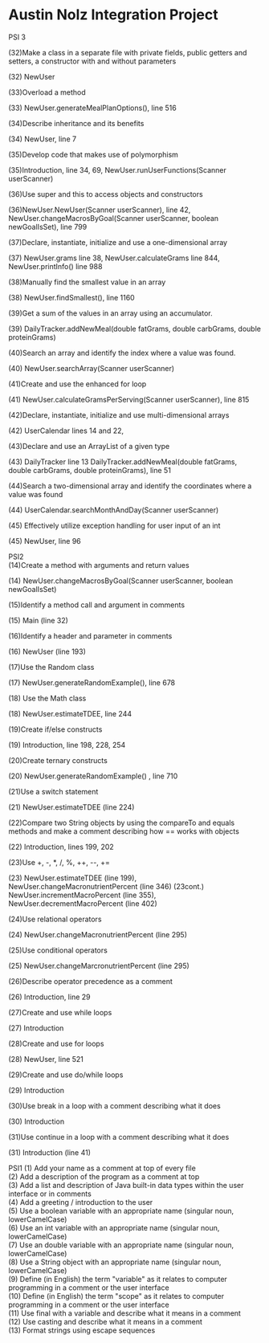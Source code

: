 # Austin Nolz Integration Project

PSI 3
   
   (32)Make a class in a separate file with private fields, public getters and setters, a constructor with and without parameters
   
   (32) NewUser
   
   (33)Overload a method 
     
   (33) NewUser.generateMealPlanOptions(), line 516
    
   (34)Describe inheritance and its benefits 
   
   (34) NewUser, line 7
    
   (35)Develop code that makes use of polymorphism
   
   (35)Introduction, line 34, 69, NewUser.runUserFunctions(Scanner userScanner)
    
   (36)Use super and this to access objects and constructors
   
   (36)NewUser.NewUser(Scanner userScanner), line 42,
       NewUser.changeMacrosByGoal(Scanner userScanner, boolean newGoalIsSet), line 799
   
   (37)Declare, instantiate, initialize and use a one-dimensional array
   
   (37) NewUser.grams line 38, NewUser.calculateGrams line 844, NewUser.printInfo() line 988
   
   (38)Manually find the smallest value in an array
 
   (38) NewUser.findSmallest(), line 1160
   
   (39)Get a sum of the values in an array using an accumulator.
   
   (39) DailyTracker.addNewMeal(double fatGrams, double carbGrams, double proteinGrams)
    
   (40)Search an array and identify the index where a value was found.
   
   (40) NewUser.searchArray(Scanner userScanner)
    
   (41)Create and use the enhanced for loop
   
   (41) NewUser.calculateGramsPerServing(Scanner userScanner), line 815
    
   (42)Declare, instantiate, initialize and use multi-dimensional arrays
   
   (42) UserCalendar lines 14 and 22,  
    
   (43)Declare and use an ArrayList of a given type
     
   (43) DailyTracker line 13
        DailyTracker.addNewMeal(double fatGrams, double carbGrams, double proteinGrams), line 51
    
   (44)Search a two-dimensional array and identify the coordinates where a value was found
 
   (44) UserCalendar.searchMonthAndDay(Scanner userScanner)
    
   (45) Effectively utilize exception handling for user input of an int
   
   (45) NewUser, line 96


PSI2   
   (14)Create a method with arguments and return values 
   
   (14) NewUser.changeMacrosByGoal(Scanner userScanner, boolean newGoalIsSet)
   
   (15)Identify a method call and argument in comments 
   
   (15) Main (line 32)
    
   (16)Identify a header and parameter in comments 
   
   (16) NewUser (line 193)
    
   (17)Use the Random class 
   
   (17) NewUser.generateRandomExample(), line 678
    
   (18) Use the Math class 
   
   (18) NewUser.estimateTDEE, line 244
    
   (19)Create if/else constructs 
   
   (19) Introduction, line 198, 228, 254
    
   (20)Create ternary constructs 
   
   (20) NewUser.generateRandomExample() , line 710
   
   (21)Use a switch statement 
   
   (21) NewUser.estimateTDEE (line 224)
    
   (22)Compare two String objects by using the compareTo and equals methods and make a comment describing how == works with objects 
   
   (22) Introduction, lines 199, 202
    
   (23)Use +, -, *, /, %, ++, --, += 
   
   (23) NewUser.estimateTDEE (line 199), NewUser.changeMacronutrientPercent (line 346) 
   (23cont.) NewUser.incrementMacroPercent (line 355), NewUser.decrementMacroPercent (line 402)
    
   (24)Use relational operators 
   
   (24) NewUser.changeMacronutrientPercent (line 295)
    
   (25)Use conditional operators 
   
   (25) NewUser.changeMarcronutrientPercent (line 295)
    
   (26)Describe operator precedence as a comment 
   
   (26) Introduction, line 29
    
   (27)Create and use while loops 
   
   (27) Introduction
    
   (28)Create and use for loops 
   
   (28) NewUser, line 521
    
   (29)Create and use do/while loops 
   
   (29) Introduction
    
   (30)Use break in a loop with a comment describing what it does 
   
   (30) Introduction
    
   (31)Use continue in a loop with a comment describing what it does 
   
   (31) Introduction (line 41)

PSI1
   (1) Add your name as a comment at top of every file\
   (2) Add a description of the program as a comment at top\
   (3) Add a list and description of Java built-in data types within the user interface or in comments\
   (4) Add a greeting / introduction to the user\
   (5) Use a boolean variable with an appropriate name  (singular noun, lowerCamelCase)\
   (6) Use an int variable with an appropriate name (singular noun, lowerCamelCase)\
   (7) Use an double variable with an appropriate name (singular noun, lowerCamelCase)\
   (8) Use a String object with an appropriate name (singular noun, lowerCamelCase)\
   (9) Define (in English) the term "variable" as it relates to computer programming in a comment or the user interface\
   (10) Define (in English) the term "scope" as it relates to computer programming in a comment or the user interface\
   (11) Use final with a variable and describe what it means in a comment\
   (12) Use casting and describe what it means in a comment\
   (13) Format strings using escape sequences
